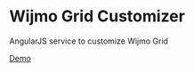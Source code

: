 # Wijmo Grid Customizer
AngularJS service to customize Wijmo Grid

[Demo](https://svkolm.github.io/wijmo-grid-customizer/)
